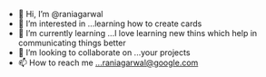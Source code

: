 - 👋 Hi, I’m @raniagarwal
- 👀 I’m interested in ...learning how to create cards 
- 🌱 I’m currently learning ...I love learning new thins which help in communicating things better
- 💞️ I’m looking to collaborate on ...your projects
- 📫 How to reach me ...raniagarwal@google.com

<!---
raniagarwal/raniagarwal is a ✨ special ✨ repository because its `README.md` (this file) appears on your GitHub profile.
You can click the Preview link to take a look at your changes.
--->
